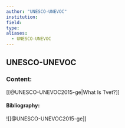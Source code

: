 ```yaml
---
author: "UNESCO-UNEVOC"
institution:
field:
type:
aliases:
  - UNESCO-UNEVOC
---
```


## UNESCO-UNEVOC

### Content:
[[@UNESCO-UNEVOC2015-ge|What Is Tvet?]]

#### Bibliography:

![[@UNESCO-UNEVOC2015-ge]]